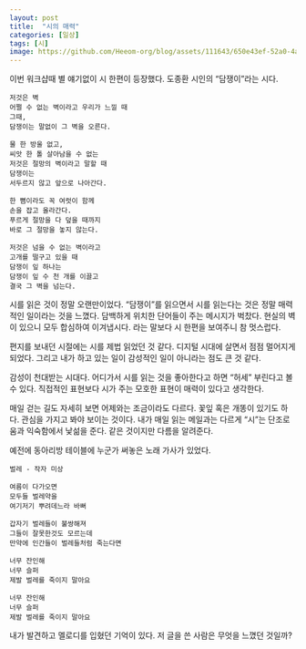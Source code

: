 ```yaml
---
layout: post
title:  "시의 매력"
categories: [일상]
tags: [시]
image: https://github.com/Heeom-org/blog/assets/111643/650e43ef-52a0-4aa5-8bf6-a01b9f7a3131
---
```


이번 워크샵때 별 얘기없이 시 한편이 등장했다. 도종환 시인의 “담쟁이”라는 시다.

```
저것은 벽
어쩔 수 없는 벽이라고 우리가 느낄 때
그때,
담쟁이는 말없이 그 벽을 오른다.

물 한 방울 없고,
씨앗 한 톨 살아남을 수 없는
저것은 절망의 벽이라고 말할 때
담쟁이는
서두르지 않고 앞으로 나아간다.

한 뼘이라도 꼭 여럿이 함께
손을 잡고 올라간다.
푸르게 절망을 다 덮을 때까지
바로 그 절망을 놓지 않는다.

저것은 넘을 수 없는 벽이라고
고개를 떨구고 있을 때
담쟁이 잎 하나는
담쟁이 잎 수 천 개를 이끌고
결국 그 벽을 넘는다.
```

시를 읽은 것이 정말 오랜만이었다. “담쟁이”를 읽으면서 시를 읽는다는 것은 정말 매력적인 일이라는 것을 느꼈다. 담백하게 위치한 단어들이 주는 메시지가 벅찼다. 현실의 벽이 있으니 모두 합심하여 이겨냅시다. 라는 말보다 시 한편을 보여주니 참 멋스럽다.

편지를 보내던 시절에는 시를 제법 읽었던 것 같다. 디지털 시대에 살면서 점점 멀어지게 되었다. 그리고 내가 하고 있는 일이 감성적인 일이 아니라는 점도 큰 것 같다.

감성이 천대받는 시대다. 어디가서 시를 읽는 것을 좋아한다고 하면 “허세” 부린다고 볼 수 있다. 직접적인 표현보다 시가 주는 모호한 표현이 매력이 있다고 생각한다.

매일 걷는 길도 자세히 보면 어제와는 조금이라도 다르다. 꽃잎 혹은 개똥이 있기도 하다. 관심을 가지고 봐야 보이는 것이다. 내가 매일 읽는 메일과는 다르게 “시”는 단조로움과 익숙함에서 낯섦을 준다. 같은 것이지만 다름을 알려준다.

예전에 동아리방 테이블에 누군가 써놓은 노래 가사가 있었다.

```
벌레 - 작자 미상

여름이 다가오면
모두들 벌레약을
여기저기 뿌려데느라 바뻐

갑자기 벌레들이 불쌍해져
그들이 잘못한것도 모르는데
만약에 인간들이 벌레들처럼 죽는다면

너무 잔인해
너무 슬퍼
제발 벌레를 죽이지 말아요

너무 잔인해
너무 슬퍼
제발 벌레를 죽이지 말아요
```

내가 발견하고 멜로디를 입혔던 기억이 있다. 저 글을 쓴 사람은 무엇을 느꼈던 것일까?
